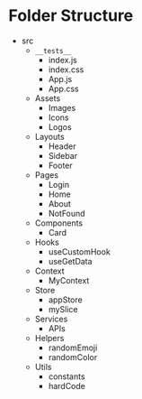 # Folder Structure

* src
   * `__tests__`
      - index.js
      - index.css
      - App.js
      - App.css
   * Assets
      - Images
      - Icons
      - Logos  
   * Layouts
      - Header
      - Sidebar
      - Footer
   * Pages
      - Login
      - Home
      - About
      - NotFound
   * Components
      - Card
   * Hooks
      - useCustomHook
      - useGetData
   * Context
      - MyContext
   * Store
      - appStore
      - mySlice
   * Services
      - APIs
   * Helpers
      - randomEmoji
      - randomColor
   * Utils
      - constants
      - hardCode


